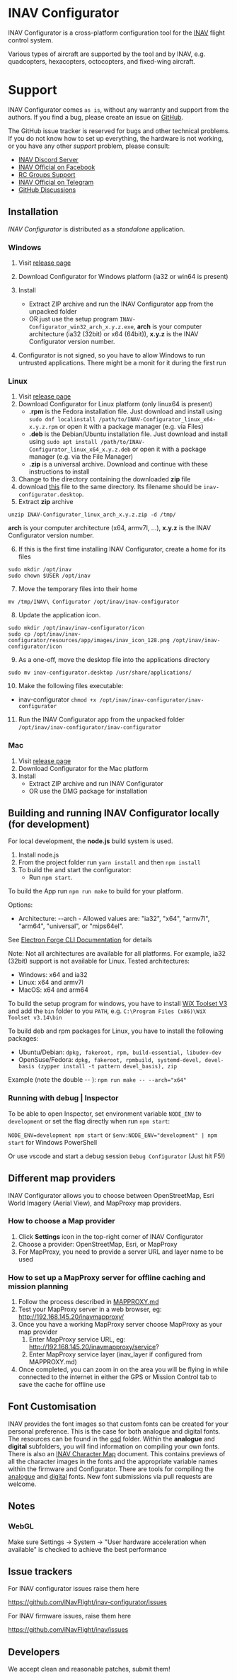 # INAV Configurator

INAV Configurator is a cross-platform configuration tool for the [INAV](https://github.com/iNavFlight/inav) flight control system.

Various types of aircraft are supported by the tool and by INAV, e.g. quadcopters, hexacopters, octocopters, and fixed-wing aircraft.

# Support

INAV Configurator comes `as is`, without any warranty and support from the authors. If you find a bug, please create an issue on [GitHub](https://github.com/iNavFlight/inav-configurator/issues).

The GitHub issue tracker is reserved for bugs and other technical problems. If you do not know how to set up
everything, the hardware is not working, or you have any other _support_ problem, please consult:

* [INAV Discord Server](https://discord.gg/peg2hhbYwN)
* [INAV Official on Facebook](https://www.facebook.com/groups/INAVOfficial)
* [RC Groups Support](https://www.rcgroups.com/forums/showthread.php?2495732-Cleanflight-iNav-(navigation-rewrite)-project)
* [INAV Official on Telegram](https://t.me/INAVFlight)
* [GitHub Discussions](https://github.com/iNavFlight/inav-configurator/discussions)

## Installation

 _INAV Configurator_ is distributed as a  _standalone_ application.

### Windows

1. Visit [release page](https://github.com/iNavFlight/inav-configurator/releases)
2. Download Configurator for Windows platform (ia32 or win64 is present)
3. Install
    * Extract ZIP archive and run the INAV Configurator app from the unpacked folder
    * OR just use the setup program `INAV-Configurator_win32_arch_x.y.z.exe`, **arch** is your computer architecture (ia32 (32bit) or x64 (64bit)), **x.y.z** is the INAV Configurator version number.

4.  Configurator is not signed, so you have to allow Windows to run untrusted applications. There might be a monit for it during the first run

### Linux

1. Visit [release page](https://github.com/iNavFlight/inav-configurator/releases)
2. Download Configurator for Linux platform (only linux64 is present)
   *  **.rpm** is the Fedora installation file. Just download and install using `sudo dnf localinstall /path/to/INAV-Configurator_linux_x64-x.y.z.rpm` or open it with a package manager (e.g. via Files)
   *  **.deb** is the Debian/Ubuntu installation file. Just download and install using `sudo apt install /path/to/INAV-Configurator_linux_x64_x.y.z.deb` or open it with a package manager (e.g. via the File Manager)
   *  **.zip** is a universal archive. Download and continue with these instructions to install
3. Change to the directory containing the downloaded **zip** file
4. download [this](https://raw.githubusercontent.com/iNavFlight/inav-configurator/master/assets/linux/inav-configurator.desktop) file to the same directory. Its filename should be `inav-configurator.desktop`.
5. Extract **zip** archive
```
unzip INAV-Configurator_linux_arch_x.y.z.zip -d /tmp/
```
  **arch** is your computer architecture (x64, armv7l, ...), **x.y.z** is the INAV Configurator version number.

6. If this is the first time installing INAV Configurator, create a home for its files
```
sudo mkdir /opt/inav
sudo chown $USER /opt/inav
```
7. Move the temporary files into their home 
```
mv /tmp/INAV\ Configurator /opt/inav/inav-configurator
```
8. Update the application icon.
```
sudo mkdir /opt/inav/inav-configurator/icon
sudo cp /opt/inav/inav-configurator/resources/app/images/inav_icon_128.png /opt/inav/inav-configurator/icon
```
9. As a one-off, move the desktop file into the applications directory 
```
sudo mv inav-configurator.desktop /usr/share/applications/
```
10. Make the following files executable:
   * inav-configurator `chmod +x /opt/inav/inav-configurator/inav-configurator`
11. Run the INAV Configurator app from the unpacked folder `/opt/inav/inav-configurator/inav-configurator`

### Mac

1. Visit [release page](https://github.com/iNavFlight/inav-configurator/releases)
2. Download Configurator for the Mac platform
3. Install
    * Extract ZIP archive and run INAV Configurator
    * OR use the DMG package for installation

## Building and running INAV Configurator locally (for development)

For local development, the **node.js** build system is used.

1. Install node.js
1. From the project folder run `yarn install` and then `npm install`
1. To build the  and start the configurator:
    - Run `npm start`.

To build the App run `npm run make` to build for your platform.

Options:
* Architecture: --arch  - Allowed values are: "ia32", "x64", "armv7l", "arm64", "universal", or "mips64el". 

See [Electron Forge CLI Documentation](https://www.electronforge.io/cli#options-2) for details

Note: Not all architectures are available for all platforms. For example, ia32 (32bit) support is not available for Linux. 
Tested architectures:
- Windows: x64 and ia32
- Linux: x64 and armv7l
- MacOS: x64 and arm64

To build the setup program for windows, you have to install [WiX Toolset V3](https://github.com/wixtoolset/wix3/releases) and add the `bin` folder to you `PATH`, e.g.
```C:\Program Files (x86)\WiX Toolset v3.14\bin```

To build deb and rpm packages for Linux, you have to install the following packages: 
- Ubuntu/Debian: `dpkg, fakeroot, rpm, build-essential, libudev-dev`
- OpenSuse/Fedora: `dpkg, fakeroot, rpmbuild, systemd-devel, devel-basis (zypper install -t pattern devel_basis), zip`

Example (note the double -- ):
```npm run make -- --arch="x64"```

### Running with debug | Inspector

To be able to open Inspector, set environment variable `NODE_ENV` to `development` or set the flag directly when run `npm start`:

```NODE_ENV=development npm start``` or ```$env:NODE_ENV="development" | npm start``` for Windows PowerShell

Or use vscode and start a debug session `Debug Configurator` (Just hit F5!)

## Different map providers

INAV Configurator allows you to choose between OpenStreetMap, Esri World Imagery (Aerial View), and MapProxy map providers.

### How to choose a Map provider

1. Click **Settings** icon in the top-right corner of INAV Configurator
1. Choose a provider: OpenStreetMap, Esri, or MapProxy
1. For MapProxy, you need to provide a server URL and layer name to be used

### How to set up a MapProxy server for offline caching and mission planning
1. Follow the process described in [MAPPROXY.md](MAPPROXY.md)
1. Test your MapProxy server in a web browser, eg: http://192.168.145.20/inavmapproxy/
1. Once you have a working MapProxy server choose MapProxy as your map provider
	1. Enter MapProxy service URL, eg: http://192.168.145.20/inavmapproxy/service?
	1. Enter MapProxy service layer (inav_layer if configured from MAPPROXY.md)
1. Once completed, you can zoom in on the area you will be flying in while connected to the internet in either the GPS or Mission Control tab to save the cache for offline use

## Font Customisation

INAV provides the font images so that custom fonts can be created for your personal preference. This is the case for both analogue and digital fonts. The resources can be found in the [osd](/resources/osd) folder. Within the **analogue** and **digital** subfolders, you will find information on compiling your own fonts. There is also an [INAV Character Map](/resources/osd/INAV%20Character%20Map.md) document. This contains previews of all the character images in the fonts and the appropriate variable names within the firmware and Configurator. There are tools for compiling the [analogue](https://github.com/fiam/max7456tool) and [digital](https://github.com/MrD-RC/hdosd-font-tool) fonts. New font submissions via pull requests are welcome.

## Notes

### WebGL

Make sure Settings -> System -> "User hardware acceleration when available" is checked to achieve the best performance

## Issue trackers

For INAV configurator issues raise them here

https://github.com/iNavFlight/inav-configurator/issues

For INAV firmware issues, raise them here

https://github.com/iNavFlight/inav/issues

## Developers

We accept clean and reasonable patches, submit them!
